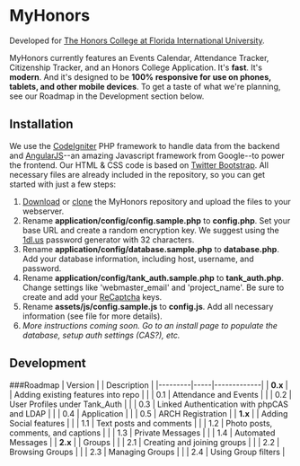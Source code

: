 # MyHonors

Developed for [The Honors College at Florida International University](http://honors.fiu.edu/).

MyHonors currently features an Events Calendar, Attendance Tracker, Citizenship Tracker, and an Honors College Application. It's **fast**. It's **modern**. And it's designed to be **100% responsive for use on phones, tablets, and other mobile devices**. To get a taste of what we're planning, see our Roadmap in the Development section below.

## Installation
We use the [CodeIgniter](http://ellislab.com/codeigniter/) PHP framework to handle data from the backend and [AngularJS](http://angularjs.org/)--an amazing Javascript framework from Google--to power the frontend. Our HTML & CSS code is based on [Twitter Bootstrap](twitter.github.com/bootstrap/).  All necessary files are already included in the repository, so you can get started with just a few steps:

1. [Download](https://github.com/sergiopantoja/MyHonors/archive/master.zip) or [clone](https://github.com/sergiopantoja/MyHonors) the MyHonors repository and upload the files to your webserver.
2. Rename **application/config/config.sample.php** to **config.php**. Set your base URL and create a random encryption key. We suggest using the [1dl.us](http://1dl.us/) password generator with 32 characters.
3. Rename **application/config/database.sample.php** to **database.php**. Add your database information, including host, username, and password.
3. Rename **application/config/tank_auth.sample.php** to **tank_auth.php**. Change settings like 'webmaster_email' and 'project_name'. Be sure to create and add your [ReCaptcha](https://www.google.com/recaptcha/admin/create) keys.
5. Rename **assets/js/config.sample.js** to **config.js**. Add all necessary information (see file for more details).
6. *More instructions coming soon. Go to an install page to populate the database, setup auth settings (CAS?), etc.*

## Development

###Roadmap
| Version |     | Description |
|---------|-----|-------------|
| **0.x** |     | Adding existing features into repo |
|         | 0.1 | Attendance and Events |
|         | 0.2 | User Profiles under Tank\_Auth |
|         | 0.3 | Linked Authentication with phpCAS and LDAP |
|         | 0.4 | Application |
|         | 0.5 | ARCH Registration |
| **1.x** |     | Adding Social features |
|         | 1.1 | Text posts and comments |
|         | 1.2 | Photo posts, comments, and captions |
|         | 1.3 | Private Messages |
|         | 1.4 | Automated Messages |
| **2.x** |     | Groups |
|         | 2.1 | Creating and joining groups |
|         | 2.2 | Browsing Groups |
|         | 2.3 | Managing Groups |
|         | 2.4 | Using Group filters |
